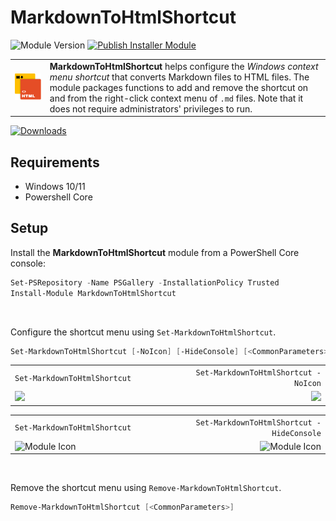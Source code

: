 # **MarkdownToHtmlShortcut**
![Module Version](https://img.shields.io/badge/version-0.3.2-teal)
[![Publish Installer Module](https://github.com/sangafabrice/convertto-html-shortcut/actions/workflows/publish-installer-module.yaml/badge.svg)](https://github.com/sangafabrice/convertto-html-shortcut/actions/workflows/publish-installer-module.yaml)

|||
| --- | ------------------------------------------------------- |
| <img src='module-icon.svg' alt='Module Icon' width='300px'> | **MarkdownToHtmlShortcut** helps configure the _Windows context menu shortcut_ that converts Markdown files to HTML files. The module packages functions to add and remove the shortcut on and from the right-click context menu of `.md` files. Note that it does not require administrators' privileges to run. |

[![Downloads](https://img.shields.io/powershellgallery/dt/MarkdownToHtmlShortcut?color=blue&label=PSGallery%20%E2%AC%87%EF%B8%8F)](https://www.powershellgallery.com/packages/MarkdownToHtmlShortcut)

## **Requirements**

- Windows 10/11
- Powershell Core

## **Setup**

Install the **MarkdownToHtmlShortcut** module from a PowerShell Core console:

```PowerShell
Set-PSRepository -Name PSGallery -InstallationPolicy Trusted
Install-Module MarkdownToHtmlShortcut
```

</br>

Configure the shortcut menu using `Set-MarkdownToHtmlShortcut`.

```PowerShell
Set-MarkdownToHtmlShortcut [-NoIcon] [-HideConsole] [<CommonParameters>]
```

|||
|:-|-:|
|`Set-MarkdownToHtmlShortcut            `|`     Set-MarkdownToHtmlShortcut -NoIcon`|
|![](https://blogger.googleusercontent.com/img/b/R29vZ2xl/AVvXsEgkl9ZoiktsJdPISp6cF7Nd78k4Gx3rOfaF8DeBP5AUFN43q4HB3vgGTxxW_hohH0HP-NF_B-eCzIFPP2LNSbWtgPITluDgiD0kyB-7hifjW6sdbiRgQP_tuTxg2MuCiylpDhirQwIBqRKBr8UbFy_wEepopwI78NJw8pC6VEOq-ujmO6NB3HJ2gtMlSmck/s1600/mdtohtm-icon.png)|![](https://blogger.googleusercontent.com/img/b/R29vZ2xl/AVvXsEgbM8Cqr-CFSu82JcTmgcWU41yhAwpqr1CrLAHnKx2eF0iiXeFS_V-_ru_o0PmCWBeglaB6eF-OIAljs9qJy_VDmRF9jVb0sbbZ5EGt5eqqARQE9QGxwdsbsq6S_7u6lZdMT03ww9WwpPfb6BhyAQkRL2kN92vPiAFMP0Vxl2A40Vr95JZ6lpq8QI20d517/s1600/mdtohtm-noicon.png)|

|||
|:-|-:|
|`Set-MarkdownToHtmlShortcut            `|`Set-MarkdownToHtmlShortcut -HideConsole`|
|<img src='https://blogger.googleusercontent.com/img/b/R29vZ2xl/AVvXsEiVHdACvtp1rO0G6GylcUgwHIaJtPaEq1CO5T_R1OLr5XsQcsLnlaXY_Ilq9k0lOGko_6h8Gb8epoVxItmNYrGTJp1dNl_DpyQKyDBiXPkpbWqRGgwfnMjCJvYb8XNwYM3QYgNlrQ5Hvmo96BKepY26X5ZY3ytDfYbwfKl_DXLN63P6IHKBErBIocbFg_x6/s1600/showconsole.gif' alt='Module Icon' width='246px'>|<img src='https://blogger.googleusercontent.com/img/b/R29vZ2xl/AVvXsEi0Q6sgWoHantyvQXxp4eIDOtXL7ABAjfw-d2LCC76C383xAdDqHDVdxK1_cFgn-INdu2eVRKVeP2dWQQJtdEID4XKpCIid3Cpmj1LyibV2Vyi6xr2EixvsHUvrA7YmOtAQ_HkHDCwm9KhiSEUj2_axCnOmj1yVDTz5j_3o-2jmTH6qt0jAooSYXX8HmIm5/s1600/hideconsole.gif' alt='Module Icon' width='246px'>|

</br>

Remove the shortcut menu using `Remove-MarkdownToHtmlShortcut`.

```PowerShell
Remove-MarkdownToHtmlShortcut [<CommonParameters>]
```
